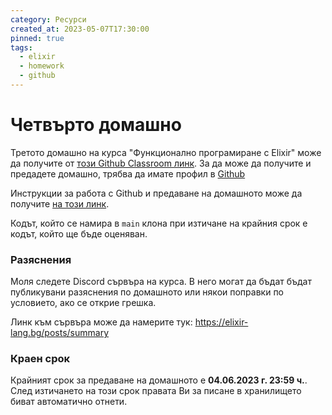 ```yaml
---
category: Ресурси
created_at: 2023-05-07T17:30:00
pinned: true
tags:
  - elixir
  - homework
  - github
---
```


# Четвърто домашно

Третото домашно на курса "Функционално програмиране с Elixir" може да получите от [този Github Classroom линк](https://classroom.github.com/a/P6she1aY).
За да може да получите и предадете домашно, трябва да имате профил в [Github](https://github.com)

Инструкции за работа с Github и предаване на домашното може да получите [на този линк](https://elixir-lang.bg/materials/posts/how_to_git).

Кодът, който се намира в `main` клона при изтичане на крайния срок е кодът, който ще бъде оценяван.

### Разяснения

Моля следете Discord сървъра на курса. В него могат да бъдат бъдат публикувани разяснения по домашното или някои поправки по условието, ако се открие грешка.

Линк към сървъра може да намерите тук: https://elixir-lang.bg/posts/summary

### Краен срок

Крайният срок за предаване на домашното е **04.06.2023 г. 23:59 ч.**. След изтичането на този срок правата Ви за писане в хранилището биват автоматично отнети.
